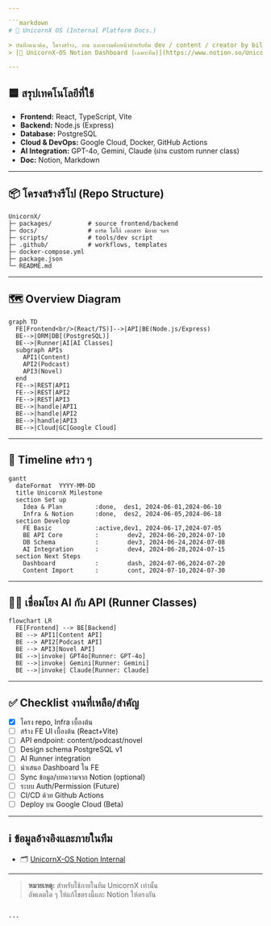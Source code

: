 ```yaml
---

```markdown
# 🦄 UnicornX OS (Internal Platform Docs.)

> บันทึกแนวคิด, โครงสร้าง, งาน และความคืบหน้าสำหรับทีม dev / content / creator by billlzzz10  
> [🔗 UnicornX-OS Notion Dashboard (เฉพาะทีม)](https://www.notion.so/UnicornX-OS-2205e81a91ff8015a7a9db9a312771e9)

---
```


## 🟦 สรุปเทคโนโลยีที่ใช้

- **Frontend:** React, TypeScript, Vite
- **Backend:** Node.js (Express)
- **Database:** PostgreSQL
- **Cloud & DevOps:** Google Cloud, Docker, GitHub Actions
- **AI Integration:** GPT-4o, Gemini, Claude (ผ่าน custom runner class)
- **Doc:** Notion, Markdown

---

## 📦 โครงสร้างรีโป (Repo Structure)

```
UnicornX/
├─ packages/          # source frontend/backend
├─ docs/              # อาร์ต โลโก้ เอกสาร นิยาย ฯลฯ
├─ scripts/           # tools/dev script
├─ .github/           # workflows, templates
├─ docker-compose.yml
├─ package.json
└─ README.md
```

---

## 🗺️ Overview Diagram

```mermaid
graph TD
  FE[Frontend<br/>(React/TS)]-->|API|BE(Node.js/Express)
  BE-->|ORM|DB[(PostgreSQL)]
  BE-->|Runner|AI[AI Classes]
  subgraph APIs
    API1(Content)
    API2(Podcast)
    API3(Novel)
  end
  FE-->|REST|API1
  FE-->|REST|API2
  FE-->|REST|API3
  BE-->|handle|API1
  BE-->|handle|API2
  BE-->|handle|API3
  BE-->|Cloud|GC[Google Cloud]
```

---

## 📆 Timeline คร่าว ๆ

```mermaid
gantt
  dateFormat  YYYY-MM-DD
  title UnicornX Milestone
  section Set up
    Idea & Plan         :done,  des1, 2024-06-01,2024-06-10
    Infra & Notion      :done,  des2, 2024-06-05,2024-06-18
  section Develop
    FE Basic            :active,dev1, 2024-06-17,2024-07-05
    BE API Core         :        dev2, 2024-06-20,2024-07-10
    DB Schema           :        dev3, 2024-06-24,2024-07-08
    AI Integration      :        dev4, 2024-06-28,2024-07-15
  section Next Steps
    Dashboard           :        dash, 2024-07-06,2024-07-20
    Content Import      :        cont, 2024-07-10,2024-07-30
```

---

## 🧑‍💻 เชื่อมโยง AI กับ API (Runner Classes)

```mermaid
flowchart LR
  FE[Frontend] --> BE[Backend]
  BE --> API1[Content API]
  BE --> API2[Podcast API]
  BE --> API3[Novel API]
  BE -->|invoke| GPT4o[Runner: GPT-4o]
  BE -->|invoke| Gemini[Runner: Gemini]
  BE -->|invoke| Claude[Runner: Claude]
```

---

## ✅ Checklist งานที่เหลือ/สำคัญ
- [x] โครง repo, Infra เบื้องต้น
- [ ] สร้าง FE UI เบื้องต้น (React+Vite)
- [ ] API endpoint: content/podcast/novel
- [ ] Design schema PostgreSQL v1
- [ ] AI Runner integration
- [ ] นำเสนอ Dashboard ใน FE
- [ ] Sync ข้อมูล/บทความจาก Notion (optional)
- [ ] ระบบ Auth/Permission (Future)
- [ ] CI/CD ด้วย Github Actions
- [ ] Deploy บน Google Cloud (Beta)

---

## ℹ️ ข้อมูลอ้างอิงและภายในทีม
- 🗂️ [UnicornX-OS Notion Internal](https://www.notion.so/UnicornX-OS-2205e81a91ff8015a7a9db9a312771e9)

---

> **หมายเหตุ:** สำหรับใช้ภายในทีม UnicornX เท่านั้น  
> อัพเดตใด ๆ ให้แก้ไขตรงนี้และ Notion ให้ตรงกัน

```

---